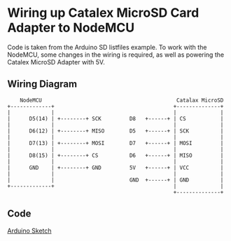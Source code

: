 # Wiring up Catalex MicroSD Card Adapter to NodeMCU

Code is taken from the Arduino SD listfiles example. To work with the NodeMCU, some changes in the wiring is required, as well as powering the Catalex MicroSD Adapter with 5V.

## Wiring Diagram
```
    NodeMCU                                           Catalax MicroSD
+-------------+                                      +--------------+
|             |                                      |              |
|      D5(14) | +--------+ SCK         D8   +------+ | CS           |
|             |                                      |              |
|      D6(12) | +--------+ MISO        D5   +------+ | SCK          |
|             |                                      |              |
|      D7(13) | +--------+ MOSI        D7   +------+ | MOSI         |
|             |                                      |              |
|      D8(15) | +--------+ CS          D6   +------+ | MISO         |
|             |                                      |              |
|      GND    | +--------+ GND         5V   +------+ | VCC          |
|             |                                      |              |
|             |                        GND  +------+ | GND          |
+-------------+                                      |              |
                                                     +--------------+
```

## Code

[Arduino Sketch](mySD-card.ino)



